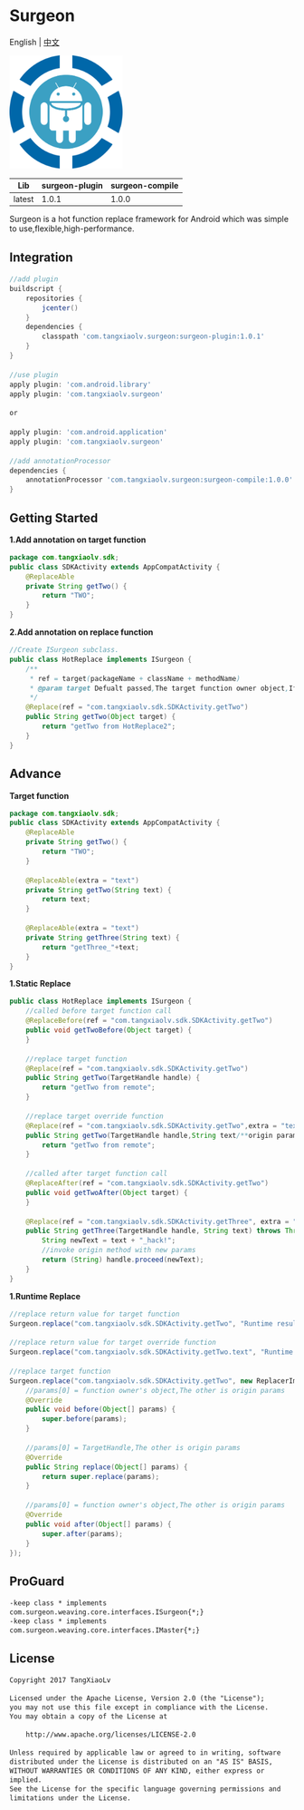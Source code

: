 # Surgeon
English | [中文](https://github.com/TangXiaoLv/Surgeon/blob/master/README-CN.md)

<img src="img/1.png" width = "200" height = "200"/>

|Lib|surgeon-plugin|surgeon-compile|
|:---:|:---|:---|
|latest|1.0.1|1.0.0|

Surgeon is a hot function replace framework for Android which was simple to use,flexible,high-performance.

Integration
---
```gradle
//add plugin
buildscript {
    repositories {
        jcenter()
    }
    dependencies {
        classpath 'com.tangxiaolv.surgeon:surgeon-plugin:1.0.1'
    }
}

//use plugin
apply plugin: 'com.android.library'
apply plugin: 'com.tangxiaolv.surgeon'

or

apply plugin: 'com.android.application'
apply plugin: 'com.tangxiaolv.surgeon'

//add annotationProcessor
dependencies {
    annotationProcessor 'com.tangxiaolv.surgeon:surgeon-compile:1.0.0'
}
```

Getting Started
---
**1.Add annotation on target function**
```java
package com.tangxiaolv.sdk;
public class SDKActivity extends AppCompatActivity {
    @ReplaceAble
    private String getTwo() {
        return "TWO";
    }
}
```

**2.Add annotation on replace function**
```java
//Create ISurgeon subclass.
public class HotReplace implements ISurgeon {
    /**
     * ref = target(packageName + className + methodName)
     * @param target Defualt passed,The target function owner object,If target function is static then it equal null.
     */
    @Replace(ref = "com.tangxiaolv.sdk.SDKActivity.getTwo")
    public String getTwo(Object target) {
        return "getTwo from HotReplace2";
    }
}
```

Advance
---
**Target function**
```java
package com.tangxiaolv.sdk;
public class SDKActivity extends AppCompatActivity {
    @ReplaceAble
    private String getTwo() {
        return "TWO";
    }
    
    @ReplaceAble(extra = "text")
    private String getTwo(String text) {
        return text;
    }
    
    @ReplaceAble(extra = "text")
    private String getThree(String text) {
        return "getThree_"+text;
    }
}
```

**1.Static Replace**
```java
public class HotReplace implements ISurgeon {
    //called before target function call
    @ReplaceBefore(ref = "com.tangxiaolv.sdk.SDKActivity.getTwo")
    public void getTwoBefore(Object target) {
    }
    
    //replace target function
    @Replace(ref = "com.tangxiaolv.sdk.SDKActivity.getTwo")
    public String getTwo(TargetHandle handle) {
        return "getTwo from remote";
    }
    
    //replace target override function
    @Replace(ref = "com.tangxiaolv.sdk.SDKActivity.getTwo",extra = "text")
    public String getTwo(TargetHandle handle,String text/**origin params*/) {
        return "getTwo from remote";
    }
    
    //called after target function call
    @ReplaceAfter(ref = "com.tangxiaolv.sdk.SDKActivity.getTwo")
    public void getTwoAfter(Object target) {
    }
    
    @Replace(ref = "com.tangxiaolv.sdk.SDKActivity.getThree", extra = "text")
    public String getThree(TargetHandle handle, String text) throws Throwable {
        String newText = text + "_hack!";
        //invoke origin method with new params
        return (String) handle.proceed(newText);
    }
}
```

**1.Runtime Replace**
```java
//replace return value for target function
Surgeon.replace("com.tangxiaolv.sdk.SDKActivity.getTwo", "Runtime result");

//replace return value for target override function 
Surgeon.replace("com.tangxiaolv.sdk.SDKActivity.getTwo.text", "Runtime result");

//replace target function
Surgeon.replace("com.tangxiaolv.sdk.SDKActivity.getTwo", new ReplacerImpl<String>(){
    //params[0] = function owner's object,The other is origin params 
    @Override
    public void before(Object[] params) {
        super.before(params);
    }

    //params[0] = TargetHandle,The other is origin params
    @Override
    public String replace(Object[] params) {
        return super.replace(params);
    }

    //params[0] = function owner's object,The other is origin params
    @Override
    public void after(Object[] params) {
        super.after(params);
    }
});
```

ProGuard
---
```
-keep class * implements com.surgeon.weaving.core.interfaces.ISurgeon{*;}
-keep class * implements com.surgeon.weaving.core.interfaces.IMaster{*;}
```

License
---
    Copyright 2017 TangXiaoLv
    
    Licensed under the Apache License, Version 2.0 (the "License");
    you may not use this file except in compliance with the License.
    You may obtain a copy of the License at
    
        http://www.apache.org/licenses/LICENSE-2.0
    
    Unless required by applicable law or agreed to in writing, software
    distributed under the License is distributed on an "AS IS" BASIS,
    WITHOUT WARRANTIES OR CONDITIONS OF ANY KIND, either express or implied.
    See the License for the specific language governing permissions and
    limitations under the License.
